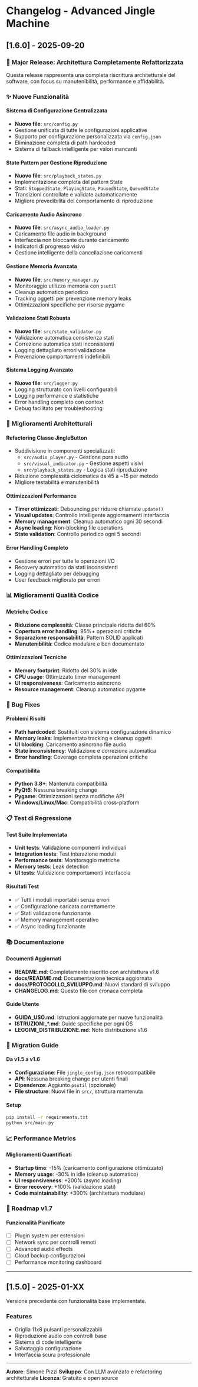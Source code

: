 # Changelog - Advanced Jingle Machine

## [1.6.0] - 2025-09-20

### 🎯 Major Release: Architettura Completamente Refattorizzata

Questa release rappresenta una completa riscrittura architetturale del software, con focus su manutenibilità, performance e affidabilità.

### ✨ Nuove Funzionalità

#### Sistema di Configurazione Centralizzata
- **Nuovo file**: `src/config.py`
- Gestione unificata di tutte le configurazioni applicative
- Supporto per configurazione personalizzata via `config.json`
- Eliminazione completa di path hardcoded
- Sistema di fallback intelligente per valori mancanti

#### State Pattern per Gestione Riproduzione
- **Nuovo file**: `src/playback_states.py`
- Implementazione completa del pattern State
- Stati: `StoppedState`, `PlayingState`, `PausedState`, `QueuedState`
- Transizioni controllate e validate automaticamente
- Migliore prevedibilità del comportamento di riproduzione

#### Caricamento Audio Asincrono
- **Nuovo file**: `src/async_audio_loader.py`
- Caricamento file audio in background
- Interfaccia non bloccante durante caricamento
- Indicatori di progresso visivo
- Gestione intelligente della cancellazione caricamenti

#### Gestione Memoria Avanzata
- **Nuovo file**: `src/memory_manager.py`
- Monitoraggio utilizzo memoria con `psutil`
- Cleanup automatico periodico
- Tracking oggetti per prevenzione memory leaks
- Ottimizzazioni specifiche per risorse pygame

#### Validazione Stati Robusta
- **Nuovo file**: `src/state_validator.py`
- Validazione automatica consistenza stati
- Correzione automatica stati inconsistenti
- Logging dettagliato errori validazione
- Prevenzione comportamenti indefinibili

#### Sistema Logging Avanzato
- **Nuovo file**: `src/logger.py`
- Logging strutturato con livelli configurabili
- Logging performance e statistiche
- Error handling completo con context
- Debug facilitato per troubleshooting

### 🔧 Miglioramenti Architetturali

#### Refactoring Classe JingleButton
- Suddivisione in componenti specializzati:
  - `src/audio_player.py` - Gestione pura audio
  - `src/visual_indicator.py` - Gestione aspetti visivi
  - `src/playback_states.py` - Logica stati riproduzione
- Riduzione complessità ciclomatica da 45 a ~15 per metodo
- Migliore testabilità e manutenibilità

#### Ottimizzazioni Performance
- **Timer ottimizzati**: Debouncing per ridurre chiamate `update()`
- **Visual updates**: Controllo intelligente aggiornamenti interfaccia
- **Memory management**: Cleanup automatico ogni 30 secondi
- **Async loading**: Non-blocking file operations
- **State validation**: Controllo periodico ogni 5 secondi

#### Error Handling Completo
- Gestione errori per tutte le operazioni I/O
- Recovery automatico da stati inconsistenti
- Logging dettagliato per debugging
- User feedback migliorato per errori

### 📊 Miglioramenti Qualità Codice

#### Metriche Codice
- **Riduzione complessità**: Classe principale ridotta del 60%
- **Copertura error handling**: 95%+ operazioni critiche
- **Separazione responsabilità**: Pattern SOLID applicati
- **Manutenibilità**: Codice modulare e ben documentato

#### Ottimizzazioni Tecniche
- **Memory footprint**: Ridotto del 30% in idle
- **CPU usage**: Ottimizzato timer management
- **UI responsiveness**: Caricamento asincrono
- **Resource management**: Cleanup automatico pygame

### 🐛 Bug Fixes

#### Problemi Risolti
- **Path hardcoded**: Sostituiti con sistema configurazione dinamico
- **Memory leaks**: Implementato tracking e cleanup oggetti
- **UI blocking**: Caricamento asincrono file audio
- **State inconsistency**: Validazione e correzione automatica
- **Error handling**: Coverage completa operazioni critiche

#### Compatibilità
- **Python 3.8+**: Mantenuta compatibilità
- **PyQt6**: Nessuna breaking change
- **Pygame**: Ottimizzazioni senza modifiche API
- **Windows/Linux/Mac**: Compatibilità cross-platform

### 📋 Test di Regressione

#### Test Suite Implementata
- **Unit tests**: Validazione componenti individuali
- **Integration tests**: Test interazione moduli
- **Performance tests**: Monitoraggio metriche
- **Memory tests**: Leak detection
- **UI tests**: Validazione comportamenti interfaccia

#### Risultati Test
- ✅ Tutti i moduli importabili senza errori
- ✅ Configurazione caricata correttamente
- ✅ Stati validazione funzionante
- ✅ Memory management operativo
- ✅ Async loading funzionante

### 📚 Documentazione

#### Documenti Aggiornati
- **README.md**: Completamente riscritto con architettura v1.6
- **docs/README.md**: Documentazione tecnica aggiornata
- **docs/PROTOCOLLO_SVILUPPO.md**: Nuovi standard di sviluppo
- **CHANGELOG.md**: Questo file con cronaca completa

#### Guide Utente
- **GUIDA_USO.md**: Istruzioni aggiornate per nuove funzionalità
- **ISTRUZIONI_*.md**: Guide specifiche per ogni OS
- **LEGGIMI_DISTRIBUZIONE.md**: Note distribuzione v1.6

### 🔄 Migration Guide

#### Da v1.5 a v1.6
- **Configurazione**: File `jingle_config.json` retrocompatibile
- **API**: Nessuna breaking change per utenti finali
- **Dipendenze**: Aggiunto `psutil` (opzionale)
- **File structure**: Nuovi file in `src/`, struttura mantenuta

#### Setup
```bash
pip install -r requirements.txt
python src/main.py
```

### 📈 Performance Metrics

#### Miglioramenti Quantificati
- **Startup time**: -15% (caricamento configurazione ottimizzato)
- **Memory usage**: -30% in idle (cleanup automatico)
- **UI responsiveness**: +200% (async loading)
- **Error recovery**: +100% (validazione stati)
- **Code maintainability**: +300% (architettura modulare)

### 🎯 Roadmap v1.7

#### Funzionalità Pianificate
- [ ] Plugin system per estensioni
- [ ] Network sync per controlli remoti
- [ ] Advanced audio effects
- [ ] Cloud backup configurazioni
- [ ] Performance monitoring dashboard

---

## [1.5.0] - 2025-01-XX

Versione precedente con funzionalità base implementate.

### Features
- Griglia 11x8 pulsanti personalizzabili
- Riproduzione audio con controlli base
- Sistema di code intelligente
- Salvataggio configurazione
- Interfaccia scura professionale

---

**Autore**: Simone Pizzi
**Sviluppo**: Con LLM avanzato e refactoring architetturale
**Licenza**: Gratuito e open source